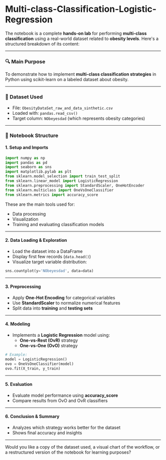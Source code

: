 # Multi-class-Classification-Logistic-Regression

The notebook is a complete **hands-on lab** for performing **multi-class classification** using a real-world dataset related to **obesity levels**. Here's a structured breakdown of its content:

---

### 🔍 **Main Purpose**
To demonstrate how to implement **multi-class classification strategies** in Python using scikit-learn on a labeled dataset about obesity.

---

### 📂 **Dataset Used**
- File: `ObesityDataSet_raw_and_data_sinthetic.csv`
- Loaded with: `pandas.read_csv()`
- Target column: `NObeyesdad` (which represents obesity categories)

---

### 📌 **Notebook Structure**

#### 1. **Setup and Imports**
```python
import numpy as np
import pandas as pd
import seaborn as sns
import matplotlib.pylab as plt
from sklearn.model_selection import train_test_split
from sklearn.linear_model import LogisticRegression
from sklearn.preprocessing import StandardScaler, OneHotEncoder
from sklearn.multiclass import OneVsOneClassifier
from sklearn.metrics import accuracy_score
```
These are the main tools used for:
- Data processing
- Visualization
- Training and evaluating classification models

---

#### 2. **Data Loading & Exploration**
- Load the dataset into a DataFrame
- Display first few records (`data.head()`)
- Visualize target variable distribution:
```python
sns.countplot(y='NObeyesdad', data=data)
```

---

#### 3. **Preprocessing**
- Apply **One-Hot Encoding** for categorical variables
- Use **StandardScaler** to normalize numerical features
- Split data into **training** and **testing sets**

---

#### 4. **Modeling**
- Implements a **Logistic Regression** model using:
  - **One-vs-Rest (OvR)** strategy
  - **One-vs-One (OvO)** strategy

```python
# Example:
model = LogisticRegression()
ovo = OneVsOneClassifier(model)
ovo.fit(X_train, y_train)
```

---

#### 5. **Evaluation**
- Evaluate model performance using **accuracy_score**
- Compare results from OvO and OvR classifiers

---

#### 6. **Conclusion & Summary**
- Analyzes which strategy works better for the dataset
- Shows final accuracy and insights

---

Would you like a copy of the dataset used, a visual chart of the workflow, or a restructured version of the notebook for learning purposes?
